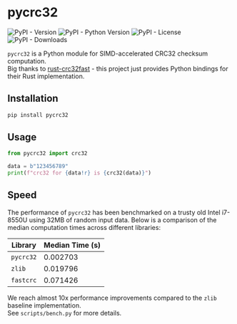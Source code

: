 # pycrc32
![PyPI - Version](https://img.shields.io/pypi/v/pycrc32)
![PyPI - Python Version](https://img.shields.io/pypi/pyversions/pycrc32)
![PyPI - License](https://img.shields.io/pypi/l/pycrc32)
![PyPI - Downloads](https://img.shields.io/pypi/dm/pycrc32)


`pycrc32` is a Python module for SIMD-accelerated CRC32 checksum computation.  
Big thanks to [rust-crc32fast](https://github.com/srijs/rust-crc32fast) - this project just provides Python bindings for their Rust implementation.

## Installation
```sh
pip install pycrc32
```

## Usage
```python
from pycrc32 import crc32

data = b"123456789"
print(f"crc32 for {data!r} is {crc32(data)}")
```

## Speed
The performance of `pycrc32` has been benchmarked on a trusty old Intel i7-8550U using 32MB of random input data. Below is a comparison of the median computation times across different libraries:

| Library   | Median Time (s) |
|-----------|-----------------|
| `pycrc32` | 0.002703        |
| `zlib`    | 0.019796        |
| `fastcrc` | 0.071426        |

We reach almost 10x performance improvements compared to the `zlib` baseline implementation.  
See `scripts/bench.py` for more details.
